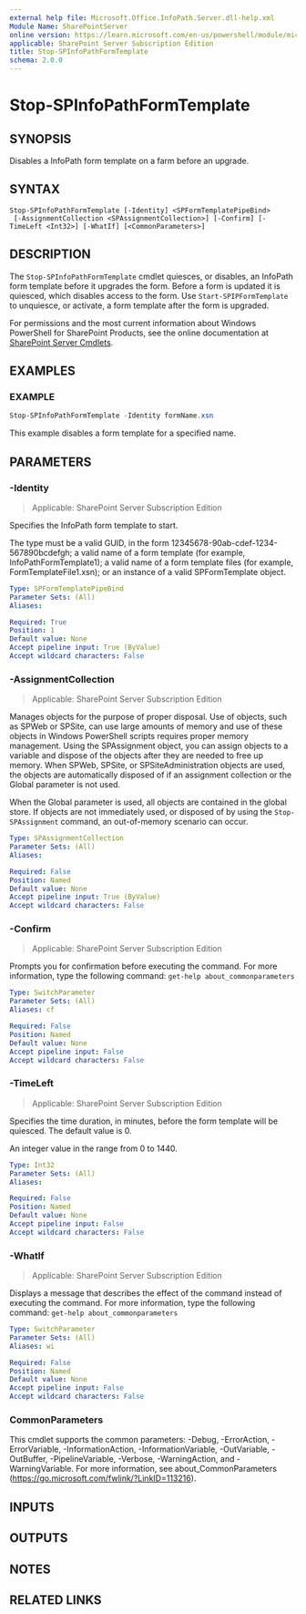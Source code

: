 ```yaml
---
external help file: Microsoft.Office.InfoPath.Server.dll-help.xml
Module Name: SharePointServer
online version: https://learn.microsoft.com/en-us/powershell/module/microsoft.sharepoint.powershell/stop-spinfopathformtemplate
applicable: SharePoint Server Subscription Edition
title: Stop-SPInfoPathFormTemplate
schema: 2.0.0
---
```


# Stop-SPInfoPathFormTemplate

## SYNOPSIS
Disables a InfoPath form template on a farm before an upgrade.

## SYNTAX

```
Stop-SPInfoPathFormTemplate [-Identity] <SPFormTemplatePipeBind>
 [-AssignmentCollection <SPAssignmentCollection>] [-Confirm] [-TimeLeft <Int32>] [-WhatIf] [<CommonParameters>]
```

## DESCRIPTION
The `Stop-SPInfoPathFormTemplate` cmdlet quiesces, or disables, an InfoPath form template before it upgrades the form.
Before a form is updated it is quiesced, which disables access to the form.
Use `Start-SPIPFormTemplate` to unquiesce, or activate, a form template after the form is upgraded.

For permissions and the most current information about Windows PowerShell for SharePoint Products, see the online documentation at [SharePoint Server Cmdlets](https://learn.microsoft.com/powershell/sharepoint/sharepoint-server/sharepoint-server-cmdlets).

## EXAMPLES

### EXAMPLE
```powershell
Stop-SPInfoPathFormTemplate -Identity formName.xsn
```

This example disables a form template for a specified name.

## PARAMETERS

### -Identity

> Applicable: SharePoint Server Subscription Edition

Specifies the InfoPath form template to start.

The type must be a valid GUID, in the form 12345678-90ab-cdef-1234-567890bcdefgh; a valid name of a form template (for example, InfoPathFormTemplate1); a valid name of a form template files (for example, FormTemplateFile1.xsn); or an instance of a valid SPFormTemplate object.

```yaml
Type: SPFormTemplatePipeBind
Parameter Sets: (All)
Aliases:

Required: True
Position: 1
Default value: None
Accept pipeline input: True (ByValue)
Accept wildcard characters: False
```

### -AssignmentCollection

> Applicable: SharePoint Server Subscription Edition

Manages objects for the purpose of proper disposal.
Use of objects, such as SPWeb or SPSite, can use large amounts of memory and use of these objects in Windows PowerShell scripts requires proper memory management.
Using the SPAssignment object, you can assign objects to a variable and dispose of the objects after they are needed to free up memory.
When SPWeb, SPSite, or SPSiteAdministration objects are used, the objects are automatically disposed of if an assignment collection or the Global parameter is not used.

When the Global parameter is used, all objects are contained in the global store.
If objects are not immediately used, or disposed of by using the `Stop-SPAssignment` command, an out-of-memory scenario can occur.

```yaml
Type: SPAssignmentCollection
Parameter Sets: (All)
Aliases:

Required: False
Position: Named
Default value: None
Accept pipeline input: True (ByValue)
Accept wildcard characters: False
```

### -Confirm

> Applicable: SharePoint Server Subscription Edition

Prompts you for confirmation before executing the command.
For more information, type the following command: `get-help about_commonparameters`

```yaml
Type: SwitchParameter
Parameter Sets: (All)
Aliases: cf

Required: False
Position: Named
Default value: None
Accept pipeline input: False
Accept wildcard characters: False
```

### -TimeLeft

> Applicable: SharePoint Server Subscription Edition

Specifies the time duration, in minutes, before the form template will be quiesced.
The default value is 0.

An integer value in the range from 0 to 1440.

```yaml
Type: Int32
Parameter Sets: (All)
Aliases:

Required: False
Position: Named
Default value: None
Accept pipeline input: False
Accept wildcard characters: False
```

### -WhatIf

> Applicable: SharePoint Server Subscription Edition

Displays a message that describes the effect of the command instead of executing the command.
For more information, type the following command: `get-help about_commonparameters`

```yaml
Type: SwitchParameter
Parameter Sets: (All)
Aliases: wi

Required: False
Position: Named
Default value: None
Accept pipeline input: False
Accept wildcard characters: False
```

### CommonParameters
This cmdlet supports the common parameters: -Debug, -ErrorAction, -ErrorVariable, -InformationAction, -InformationVariable, -OutVariable, -OutBuffer, -PipelineVariable, -Verbose, -WarningAction, and -WarningVariable. For more information, see about_CommonParameters (https://go.microsoft.com/fwlink/?LinkID=113216).

## INPUTS

## OUTPUTS

## NOTES

## RELATED LINKS
